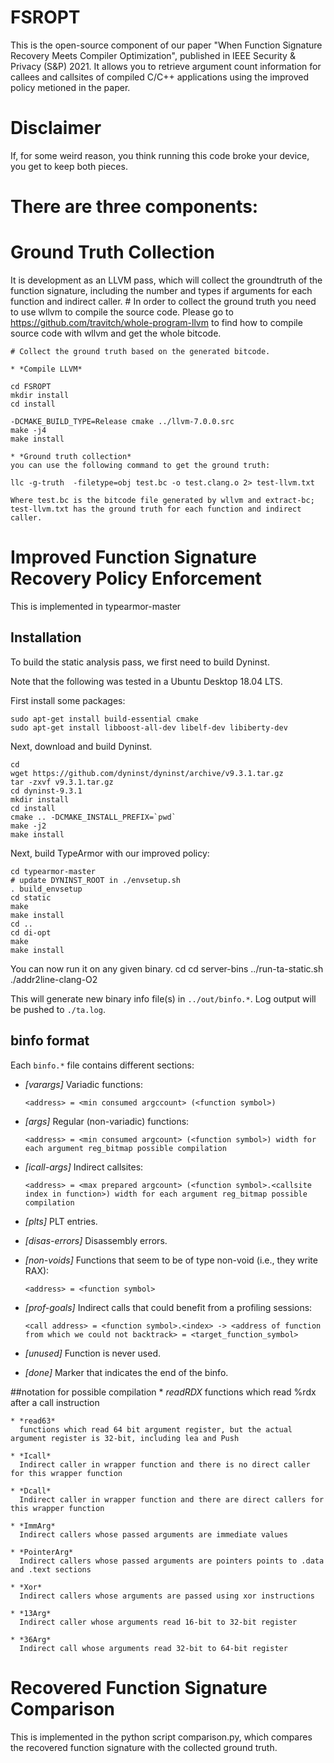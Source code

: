 # FSROPT

This is the open-source component of our paper "When Function Signature Recovery Meets Compiler Optimization", published in IEEE Security & Privacy (S&P) 2021. It allows you to retrieve argument count information for callees and callsites of compiled C/C++ applications using the improved policy metioned in the paper.  

# Disclaimer
If, for some weird reason, you think running this code broke your device, you get to keep both pieces.

# There are three components:

# Ground Truth Collection
It is development as an LLVM pass, which will collect the groundtruth of the function signature, including the number and types if arguments for each function and indirect caller.
	# In order to collect the ground truth you need to use wllvm to compile the source code. Please go to https://github.com/travitch/whole-program-llvm to find how to compile source code with wllvm and get the whole bitcode.

	# Collect the ground truth based on the generated bitcode.

	* *Compile LLVM*

	cd FSROPT
	mkdir install
	cd install

	-DCMAKE_BUILD_TYPE=Release cmake ../llvm-7.0.0.src
	make -j4
	make install

	* *Ground truth collection*
	you can use the following command to get the ground truth:

	llc -g-truth  -filetype=obj test.bc -o test.clang.o 2> test-llvm.txt

	Where test.bc is the bitcode file generated by wllvm and extract-bc; test-llvm.txt has the ground truth for each function and indirect caller.


# Improved Function Signature Recovery Policy Enforcement
This is implemented in typearmor-master
## Installation
To build the static analysis pass, we first need to build Dyninst. 

Note that the following was tested in a Ubuntu Desktop 18.04 LTS. 

First install some packages:

    sudo apt-get install build-essential cmake 
    sudo apt-get install libboost-all-dev libelf-dev libiberty-dev

Next, download and build Dyninst. 

    cd
    wget https://github.com/dyninst/dyninst/archive/v9.3.1.tar.gz
    tar -zxvf v9.3.1.tar.gz
    cd dyninst-9.3.1
    mkdir install
    cd install
    cmake .. -DCMAKE_INSTALL_PREFIX=`pwd`
    make -j2
    make install

Next, build TypeArmor with our improved policy:

	cd typearmor-master
    # update DYNINST_ROOT in ./envsetup.sh
    . build_envsetup
    cd static
    make
    make install
    cd ..
    cd di-opt
    make
    make install

You can now run it on any given binary.
	cd
    cd server-bins
    ../run-ta-static.sh ./addr2line-clang-O2

This will generate new binary info file(s) in `../out/binfo.*`. Log output will be pushed to `./ta.log`.


## binfo format

Each `binfo.*` file contains different sections:

* *[varargs]*
  Variadic functions:

    ```<address> = <min consumed argccount> (<function symbol>) ```

* *[args]*
  Regular (non-variadic) functions:

    ```<address> = <min consumed argcount> (<function symbol>) width for each argument reg_bitmap possible compilation```

* *[icall-args]*
  Indirect callsites:

    ```<address> = <max prepared argcount> (<function symbol>.<callsite index in function>) width for each argument reg_bitmap possible compilation```

* *[plts]*
  PLT entries.

* *[disas-errors]*
  Disassembly errors.

* *[non-voids]*
  Functions that seem to be of type non-void (i.e., they write RAX):

    ```<address> = <function symbol>```

* *[prof-goals]*
  Indirect calls that could benefit from a profiling sessions:
  
    ```<call address> = <function symbol>.<index> -> <address of function from which we could not backtrack> = <target_function_symbol>```

* *[unused]*
  Function is never used.

* *[done]*
  Marker that indicates the end of the binfo.
  
##notation for possible compilation
	* *readRDX*
	  functions which read %rdx after a call instruction
	  
	* *read63*
	  functions which read 64 bit argument register, but the actual argument register is 32-bit, including lea and Push
		
	* *Icall*
	  Indirect caller in wrapper function and there is no direct caller for this wrapper function
		
	* *Dcall*
	  Indirect caller in wrapper function and there are direct callers for this wrapper function

	* *ImmArg*
	  Indirect callers whose passed arguments are immediate values

	* *PointerArg*
	  Indirect callers whose passed arguments are pointers points to .data and .text sections
	  
	* *Xor*
	  Indirect callers whose arguments are passed using xor instructions

	* *13Arg*
	  Indirect caller whose arguments read 16-bit to 32-bit register

	* *36Arg*
	  Indirect call whose arguments read 32-bit to 64-bit register

# Recovered Function Signature Comparison

This is implemented in the python script comparison.py, which compares the recovered function signature with the collected ground truth.










